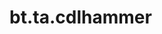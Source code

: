 <div itemscope itemtype="http://developers.google.com/ReferenceObject">
<meta itemprop="name" content="bt.ta.cdlhammer" />
<meta itemprop="path" content="Stable" />
</div>

# bt.ta.cdlhammer

<!-- Insert buttons and diff -->

<table class="tfo-notebook-buttons tfo-api nocontent" align="left">

</table>





<pre class="devsite-click-to-copy prettyprint lang-py tfo-signature-link">
<code>bt.ta.cdlhammer(
    *args, **kwargs
) -> np.array
</code></pre>



<!-- Placeholder for "Used in" -->
